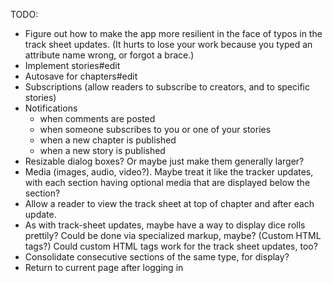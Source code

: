 TODO:

* Figure out how to make the app more resilient in the face of typos in the track sheet updates. (It hurts to lose your work because you typed an attribute name wrong, or forgot a brace.)
* Implement stories#edit
* Autosave for chapters#edit
* Subscriptions (allow readers to subscribe to creators, and to specific stories)
* Notifications
    - when comments are posted
    - when someone subscribes to you or one of your stories
    - when a new chapter is published
    - when a new story is published
* Resizable dialog boxes? Or maybe just make them generally larger?
* Media (images, audio, video?). Maybe treat it like the tracker updates, with each section having optional media that are displayed below the section?
* Allow a reader to view the track sheet at top of chapter and after each update.
* As with track-sheet updates, maybe have a way to display dice rolls prettily? Could be done via specialized markup, maybe? (Custom HTML tags?) Could custom HTML tags work for the track sheet updates, too?
* Consolidate consecutive sections of the same type, for display?
* Return to current page after logging in
